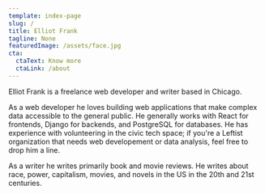 ```yaml
---
template: index-page
slug: /
title: Elliot Frank
tagline: None
featuredImage: /assets/face.jpg
cta:
  ctaText: Know more
  ctaLink: /about
---
```

Elliot Frank is a freelance web developer and writer based in Chicago.

As a web developer he loves building web applications that make complex data accessible to the general public. He generally works with React for frontends, Django for backends, and PostgreSQL for databases. He has experience with volunteering in the civic tech space; if you're a Leftist organization that needs web developement or data analysis, feel free to drop him a line.

As a writer he writes primarily book and movie reviews. He writes about race, power, capitalism, movies, and novels in the US in the 20th and 21st centuries.